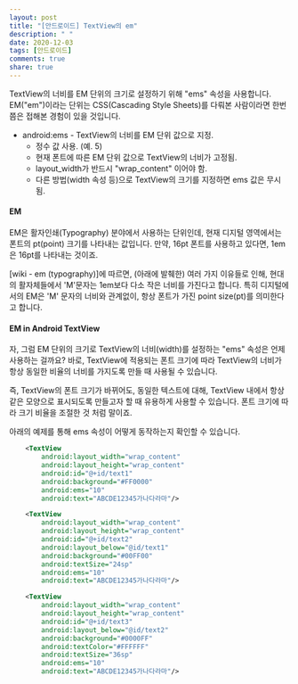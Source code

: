 ```yaml
---
layout: post
title: "[안드로이드] TextView의 em"
description: " "
date: 2020-12-03
tags: [안드로이드]
comments: true
share: true
---
```



TextView의 너비를 EM 단위의 크기로 설정하기 위해 "ems" 속성을 사용합니다. EM("em")이라는 단위는 CSS(Cascading Style Sheets)를 다뤄본 사람이라면 한번 쯤은 접해본 경험이 있을 것입니다.

* android:ems - TextView의 너비를 EM 단위 값으로 지정.
	* 정수 값 사용. (예. 5)
	* 현재 폰트에 따른 EM 단위 값으로 TextView의 너비가 고정됨.
	* layout_width가 반드시 "wrap_content" 이어야 함.
	* 다른 방법(width 속성 등)으로 TextView의 크기를 지정하면 ems 값은 무시됨.

	
#### EM
EM은 활자인쇄(Typography) 분야에서 사용하는 단위인데, 현재 디지털 영역에서는 폰트의 pt(point) 크기를 나타내는 값입니다. 만약, 16pt 폰트를 사용하고 있다면, 1em은 16pt를 나타내는 것이죠.


[wiki - em (typography)]에 따르면, (아래에 발췌한) 여러 가지 이유들로 인해, 현대의 활자체들에서 'M'문자는 1em보다 다소 작은 너비를 가진다고 합니다. 특히 디지털에서의 EM은 'M' 문자의 너비와 관계없이, 항상 폰트가 가진 point size(pt)를 의미한다고 합니다.


#### EM in Android TextView

자, 그럼 EM 단위의 크기로 TextView의 너비(width)를 설정하는 "ems" 속성은 언제 사용하는 걸까요? 바로, TextView에 적용되는 폰트 크기에 따라 TextView의 너비가 항상 동일한 비율의 너비를 가지도록 만들 때 사용될 수 있습니다.


즉, TextView의 폰트 크기가 바뀌어도, 동일한 텍스트에 대해, TextView 내에서 항상 같은 모양으로 표시되도록 만들고자 할 때 유용하게 사용할 수 있습니다. 폰트 크기에 따라 크기 비율을 조절한 것 처럼 말이죠.



아래의 예제를 통해 ems 속성이 어떻게 동작하는지 확인할 수 있습니다.
```XML
    <TextView
        android:layout_width="wrap_content"
        android:layout_height="wrap_content"
        android:id="@+id/text1"
        android:background="#FF0000"
        android:ems="10"
        android:text="ABCDE12345가나다라마"/>

    <TextView
        android:layout_width="wrap_content"
        android:layout_height="wrap_content"
        android:id="@+id/text2"
        android:layout_below="@id/text1"
        android:background="#00FF00"
        android:textSize="24sp"
        android:ems="10"
        android:text="ABCDE12345가나다라마"/>

    <TextView
        android:layout_width="wrap_content"
        android:layout_height="wrap_content"
        android:id="@+id/text3"
        android:layout_below="@id/text2"
        android:background="#0000FF"
        android:textColor="#FFFFFF"
        android:textSize="36sp"
        android:ems="10"
        android:text="ABCDE12345가나다라마"/>
```
